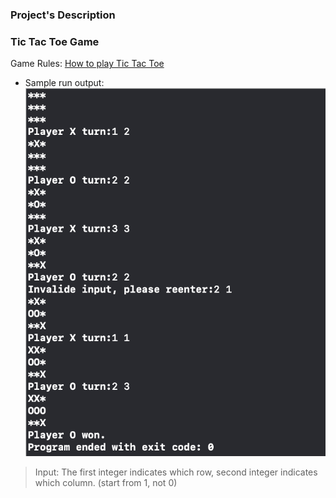 ### Project's Description
### Tic Tac Toe Game
Game Rules: [How to play Tic Tac Toe](https://www.exploratorium.edu/brain_explorer/tictactoe.html)
* Sample run output:
![TicTacToe](/images/Tic.png)

>Input: The first integer indicates which row, second integer indicates which column. (start from 1, not 0)
